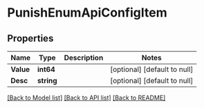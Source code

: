 # PunishEnumApiConfigItem

## Properties
Name | Type | Description | Notes
------------ | ------------- | ------------- | -------------
**Value** | **int64** |  | [optional] [default to null]
**Desc** | **string** |  | [optional] [default to null]

[[Back to Model list]](../README.md#documentation-for-models) [[Back to API list]](../README.md#documentation-for-api-endpoints) [[Back to README]](../README.md)


